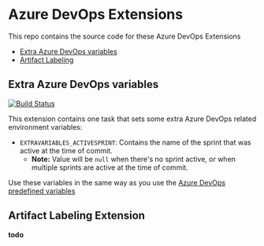# Azure DevOps Extensions
This repo contains the source code for these Azure DevOps Extensions
- [Extra Azure DevOps variables](#Extra-Azure-DevOps-variables)
- [Artifact Labeling](#Artifact-Labeling-Extension)

## Extra Azure DevOps variables
[![Build Status](https://dev.azure.com/florisdevreese/Azure%20Devops%20Extensions/_apis/build/status/FlorisDevreese.Azure-DevOps-Extensions?branchName=master)](https://dev.azure.com/florisdevreese/Azure%20Devops%20Extensions/_build/latest?definitionId=2&branchName=master)

This extension contains one task that sets some extra Azure DevOps related environment variables:
- `EXTRAVARIABLES_ACTIVESPRINT`: Contains the name of the sprint that was active at the time of commit.
    - **Note:** Value will be `null` when there's no sprint active, or when multiple sprints are active at the time of commit.

Use these variables in the same way as you use the [Azure DevOps predefined variables](https://docs.microsoft.com/en-us/azure/devops/pipelines/build/variables)

## Artifact Labeling Extension
**todo**